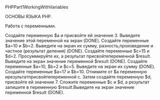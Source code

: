 ﻿PHPPart1WorkingWithVariables

ОСНОВЫ ЯЗЫКА PHP.

Работа с переменными.

Создайте переменную $a и присвойте ей значение 3. Выведите значение этой переменной на экран (DONE).
Создайте переменные $a=10 и $b=2. Выведите на экран их сумму, разность,произведение и частное (результат деления) (DONE).
Создайте переменные $c=15 и $d=2. Просуммируйте их, а результат присвойтепеременной $result. Выведите на экран значение переменной $result (DONE).
Создайте переменные $a=10, $b=2 и $c=5. Выведите на экран их сумму (DONE).
Создайте переменные $a=17 и $b=10. Отнимите от $a переменную ирезультатприсвойтепеременной
с. Затем создайте переменную $d, присвойте ей значение 7. Сложите переменные $c и $d, а результат запишите в переменную $result.Выведите на экран значение переменной $result (DONE).